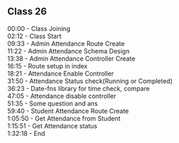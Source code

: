 ## Class 26 

00:00 - Class Joining  
02:12 - Class Start  
09:33 - Admin Attendance Route Create  
11:22 - Admin Attendance Schema Design  
13:38 - Admin Attendance Controller Create  
16:15 - Route setup in index  
18:21 - Attendance Enable Controller  
31:50 - Attendance Status check(Running or Completed)  
36:23 - Date-fns library for time check, compare  
47:05 - Attendance disable controller  
51:35 - Some question and ans  
59:40 - Student Attendance Route Create  
1:05:50 - Get Attendance from Student  
1:15:51 - Get Attendance status  
1:32:18 - End

